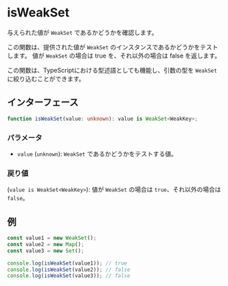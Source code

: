 # isWeakSet

与えられた値が `WeakSet` であるかどうかを確認します。

この関数は、提供された値が `WeakSet` のインスタンスであるかどうかをテストします。 値が `WeakSet` の場合は true を、それ以外の場合は false を返します。

この関数は、TypeScriptにおける型述語としても機能し、引数の型を `WeakSet` に絞り込むことができます。

## インターフェース

```typescript
function isWeakSet(value: unknown): value is WeakSet<WeakKey>;
```

### パラメータ

- `value` (`unknown`): `WeakSet` であるかどうかをテストする値。

### 戻り値

(`value is WeakSet<WeakKey>`): 値が `WeakSet` の場合は `true`、それ以外の場合は `false`。

## 例

```typescript
const value1 = new WeakSet();
const value2 = new Map();
const value3 = new Set();

console.log(isWeakSet(value1)); // true
console.log(isWeakSet(value2)); // false
console.log(isWeakSet(value3)); // false
```
